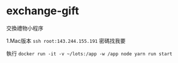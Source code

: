 # exchange-gift
交換禮物小程序

1.Mac版本
`ssh root:143.244.155.191`
密碼找我要

執行
`docker run -it -v ~/lots:/app -w /app node yarn run start`
